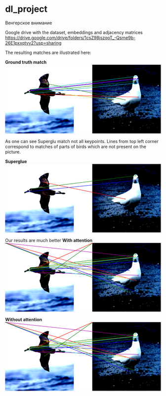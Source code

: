 # dl_project
Венгерское внимание


Google drive with the dataset, embeddings and adjacency matrices https://drive.google.com/drive/folders/1csZ98jszqoT_-Qsme9b-26E1pxxqtvy2?usp=sharing

The resulting matches are illustrated here:

**Ground truth match**
![Ground truth match](./images/gt.png)

As one can see Superglu match not all keypoints.
Lines from top left corner correspond to matches of parts of birds which are not present on the picture.

**Superglue**
![Superglue](./images/superglu.png)

Our results are much better
**With attention**
![](./images/with_attention.png)

**Without attention**
![Without attention](./images/without_attention.png)
